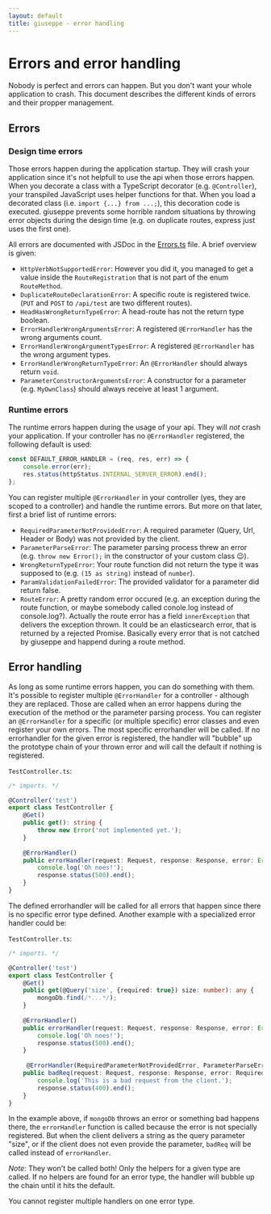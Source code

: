 ```yaml
---
layout: default
title: giuseppe - error handling
---
```

# Errors and error handling

Nobody is perfect and errors can happen. But you don't want your whole application to crash.
This document describes the different kinds of errors and their propper management.

## Errors

### Design time errors

Those errors happen during the application startup. They will crash your application since it's
not helpfull to use the api when those errors happen. When you decorate a class with a TypeScript
decorator (e.g. `@Controller`), your transpiled JavaScript uses helper functions for that.
When you load a decorated class (i.e. `import {...} from ...;`), this decoration code is
executed. giuseppe prevents some horrible random situations by throwing error objects 
during the design time (e.g. on duplicate routes, express just uses the first one).

All errors are documented with JSDoc in the [Errors.ts](https://github.com/smartive/giuseppe/blob/master/errors/Errors.ts) file. A brief overview is given:

- `HttpVerbNotSupportedError`: However you did it, you managed to get 
   a value inside the `RouteRegistration` that is not part of the enum `RouteMethod`.
- `DuplicateRouteDeclarationError`: A specific route is registered twice. 
   (`PUT` and `POST` to `/api/test` are two different routes).
- `HeadHasWrongReturnTypeError`: A head-route has not the return type boolean.
- `ErrorHandlerWrongArgumentsError`: A registered `@ErrorHandler` has the wrong arguments count.
- `ErrorHandlerWrongArgumentTypesError`: A registered `@ErrorHandler` has the wrong argument types.
- `ErrorHandlerWrongReturnTypeError`: An `@ErrorHandler` should always return `void`.
- `ParameterConstructorArgumentsError`: A constructor for a parameter (e.g. `MyOwnClass`) should
   always receive at least 1 argument.

### Runtime errors

The runtime errors happen during the usage of your api. They will *_not_* crash your application.
If your controller has no `@ErrorHandler` registered, the following default is used:

```typescript
const DEFAULT_ERROR_HANDLER = (req, res, err) => {
    console.error(err);
    res.status(httpStatus.INTERNAL_SERVER_ERROR).end();
};
```

You can register multiple `@ErrorHandler` in your controller (yes, they are scoped to a controller)
and handle the runtime errors. But more on that later, first a brief list of runtime errors:

- `RequiredParameterNotProvidedError`: A required parameter (Query, Url, Header or Body) was not 
   provided by the client.
- `ParameterParseError`: The parameter parsing process threw an error (e.g. `throw new Error();`
   in the constructor of your custom class :wink:).
- `WrongReturnTypeError`: Your route function did not return the type it was supposed to (e.g. 
   `(15 as string)` instead of `number`).
- `ParamValidationFailedError`: The provided validator for a parameter did return false.
- `RouteError`: A pretty random error occured (e.g. an exception during the route function,
   or maybe somebody called conole.log instead of console.log?). Actually the route error
   has a field `innerException` that delivers the exception thrown. It could be an elasticsearch
   error, that is returned by a rejected Promise. Basically every error that is not catched
   by giuseppe and happend during a route method.

## Error handling

As long as some runtime errors happen, you can do something with them. It's possible
to register multiple `@ErrorHandler` for a controller - although they are replaced.
Those are called when an error happens during the execution of the 
method or the parameter parsing process. You can register an
`@ErrorHandler` for a specific (or multiple specific) error classes and even register your
own errors. The most specific errorhandler will be called. If no errorhandler for the given
error is registered, the handler will "bubble" up the prototype chain of your thrown error and
will call the default if nothing is registered.

`TestController.ts`:

```typescript
/* imports. */

@Controller('test')
export class TestController {
    @Get()
    public get(): string {
        throw new Error('not implemented yet.');
    }
    
    @ErrorHandler()
    public errorHandler(request: Request, response: Response, error: Error): void {
        console.log('Oh noes!');
        response.status(500).end();
    }
}
```

The defined errorhandler will be called for all errors that happen since there is no specific
error type defined. Another example with a specialized error handler could be:

`TestController.ts`:

```typescript
/* imports. */

@Controller('test')
export class TestController {
    @Get()
    public get(@Query('size', {required: true}) size: number): any {
        mongoDb.find(/*...*/);
    }
    
    @ErrorHandler()
    public errorHandler(request: Request, response: Response, error: Error): void {
        console.log('Oh noes!');
        response.status(500).end();
    }
    
     @ErrorHandler(RequiredParameterNotProvidedError, ParameterParseError)
    public badReq(request: Request, response: Response, error: RequiredParameterNotProvidedError|ParameterParseError): void {
        console.log('This is a bad request from the client.');
        response.status(400).end();
    }
}
```

In the example above, if `mongoDb` throws an error or something bad happens there,
the `errorHandler` function is called because the error is not specially registered.
But when the client delivers a string as the query parameter "size", or if the client
does not even provide the parameter, `badReq` will be called instead of `errorHandler`.

*Note*: They won't be called both! Only the helpers for a given type are called. If no
helpers are found for an error type, the handler will bubble up the chain until 
it hits the default.

You cannot register multiple handlers on one error type.